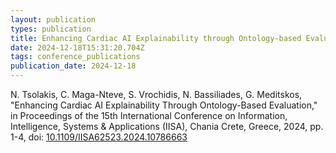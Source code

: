 ```yaml
---
layout: publication
types: publication
title: Enhancing Cardiac AI Explainability through Ontology-based Evaluation
date: 2024-12-18T15:31:20.704Z
tags: conference_publications
publication_date: 2024-12-18
---
```

<!--StartFragment-->

N. Tsolakis, C. Maga-Nteve, S. Vrochidis, N. Bassiliades, G. Meditskos, "Enhancing Cardiac AI Explainability Through Ontology-Based Evaluation," in Proceedings of the 15th International Conference on Information, Intelligence, Systems & Applications (IISA), Chania Crete, Greece, 2024, pp. 1-4, doi: [10.1109/IISA62523.2024.10786663](https://ieeexplore.ieee.org/document/10786663)

<!--EndFragment-->